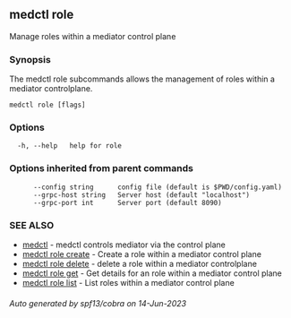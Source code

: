 ## medctl role

Manage roles within a mediator control plane

### Synopsis

The medctl role subcommands allows the management of roles within
a mediator controlplane.

```
medctl role [flags]
```

### Options

```
  -h, --help   help for role
```

### Options inherited from parent commands

```
      --config string      config file (default is $PWD/config.yaml)
      --grpc-host string   Server host (default "localhost")
      --grpc-port int      Server port (default 8090)
```

### SEE ALSO

* [medctl](medctl.md)	 - medctl controls mediator via the control plane
* [medctl role create](medctl_role_create.md)	 - Create a role within a mediator control plane
* [medctl role delete](medctl_role_delete.md)	 - delete a role within a mediator controlplane
* [medctl role get](medctl_role_get.md)	 - Get details for an role within a mediator control plane
* [medctl role list](medctl_role_list.md)	 - List roles within a mediator control plane

###### Auto generated by spf13/cobra on 14-Jun-2023
